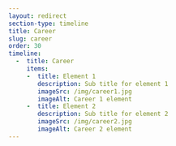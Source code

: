 ```yaml
---
layout: redirect
section-type: timeline
title: Career
slug: career
order: 30
timeline:
  -  title: Career
     items:
     -  title: Element 1
        description: Sub title for element 1
        imageSrc: /img/career1.jpg
        imageAlt: Career 1 element
     -  title: Element 2
        description: Sub title for element 2
        imageSrc: /img/career2.jpg
        imageAlt: Career 2 element
---
```

